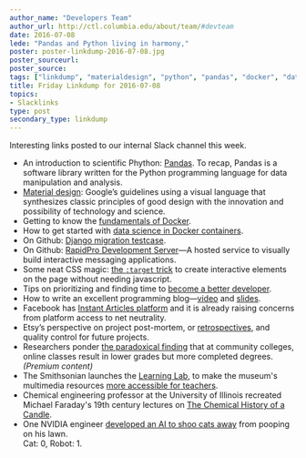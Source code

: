 ```yaml
---
author_name: "Developers Team"
author_url: http://ctl.columbia.edu/about/team/#devteam
date: 2016-07-08
lede: "Pandas and Python living in harmony,"
poster: poster-linkdump-2016-07-08.jpg
poster_sourceurl: 
poster_source: 
tags: ["linkdump", "materialdesign", "python", "pandas", "docker", "data science", "django migration", "css"]
title: Friday Linkdump for 2016-07-08
topics:
- Slacklinks
type: post
secondary_type: linkdump
---
```


Interesting links posted to our internal Slack channel this week.

* An introduction to scientific Phython: [Pandas](http://www.datadependence.com/2016/05/scientific-python-pandas/). To recap, Pandas is a software library written for the Python programming language for data manipulation and analysis.
* [Material design](https://material.google.com): Google’s guidelines using a visual language that synthesizes classic principles of good design with the innovation and possibility of technology and science. 
* Getting to know the [fundamentals of Docker](http://nschoe.com/articles/2016-05-26-Docker-Taming-the-Beast-Part-1.html).
* How to get started with [data science in Docker containers](http://blog.kaggle.com/2016/02/05/how-to-get-started-with-data-science-in-containers/).
* On Github: [Django migration testcase](https://github.com/plumdog/django_migration_testcase).
* On Github: [RapidPro Development Server](http://rapidpro.github.io/rapidpro/docs/development/)—A hosted service to visually build interactive messaging applications.
* Some neat CSS magic: [the `:target` trick](https://bitsofco.de/the-target-trick/) to create interactive elements on the page without needing javascript.
* Tips on prioritizing and finding time to [become a better developer](https://medium.freecodecamp.com/finding-time-to-become-a-better-developer-eebc154881b2#.8inb76ke5).
* How to write an excellent programming blog—[video](https://www.youtube.com/watch?v=eHXq-IzlGUE) and [slides](https://speakerdeck.com/pycon2016/a-jesse-jiryu-davis-write-an-excellent-programming-blog).
* Facebook has [Instant Articles platform](https://developers.facebook.com/docs/instant-articles) and it is already raising concerns from platform access to net neutrality.
* Etsy’s perspective on project post-mortem, or [retrospectives](https://codeascraft.com/2016/02/08/quality-matters-the-benefits-of-qa-focused-retros/), and quality control for future projects.
* Researchers ponder [the paradoxical finding](http://chronicle.com/article/For-Students-Taking-Online/237015) that at community colleges, online classes result in lower grades but more completed degrees. _(Premium content)_
* The Smithsonian launches the [Learning Lab](https://learninglab.si.edu/), to make the museum's multimedia resources [more accessible for teachers](http://blogs.edweek.org/edweek/DigitalEducation/2016/06/_Smithsonian_launches_Learning_Lab_for_teachers.html). 
* Chemical engineering professor at the University of Illinois recreated Michael Faraday's 19th century lectures on [The Chemical History of a Candle](https://www.youtube.com/watch?v=RrHnLXMTOWM&list=PL0INsTTU1k2UCpOfRuMDR-wlvWkLan1_r).
* One NVIDIA engineer [developed an AI to shoo cats away](https://blogs.nvidia.com/blog/2016/07/07/deep-learning-cats-lawn/) from pooping on his lawn.  
Cat: 0, Robot: 1.